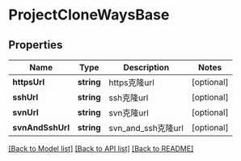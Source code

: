 # ProjectCloneWaysBase

## Properties
Name | Type | Description | Notes
------------ | ------------- | ------------- | -------------
**httpsUrl** | **string** | https克隆url | [optional] 
**sshUrl** | **string** | ssh克隆url | [optional] 
**svnUrl** | **string** | svn克隆url | [optional] 
**svnAndSshUrl** | **string** | svn_and_ssh克隆url | [optional] 

[[Back to Model list]](../../README.md#documentation-for-models) [[Back to API list]](../../README.md#documentation-for-api-endpoints) [[Back to README]](../../README.md)


